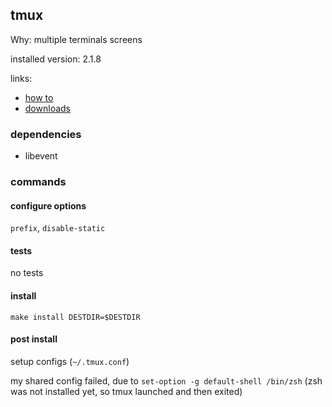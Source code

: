 ## tmux

Why: multiple terminals screens

installed version: 2.1.8

links:

- [how to](https://github.com/tmux/tmux)
- [downloads](https://github.com/tmux/tmux/releases)

### dependencies

- libevent

### commands

#### configure options

`prefix`, `disable-static`

#### tests

no tests

#### install

`make install DESTDIR=$DESTDIR`

#### post install

setup configs (`~/.tmux.conf`)

my shared config failed, due to `set-option -g default-shell /bin/zsh` (zsh was not installed yet, so tmux launched and then exited)

